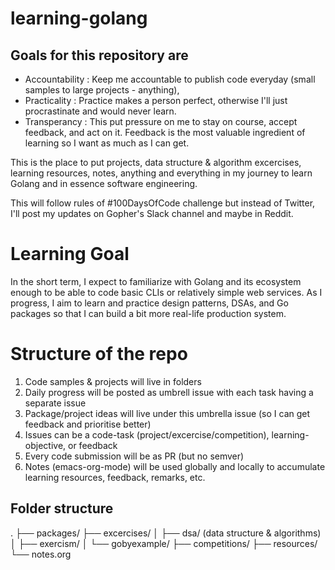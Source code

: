 # learning-golang

## Goals for this repository are
- Accountability : Keep me accountable to publish code everyday (small samples to large projects - anything),
- Practicality : Practice makes a person perfect, otherwise I'll just procrastinate and would never learn.
- Transperancy : This put pressure on me to stay on course, accept feedback, and act on it. Feedback is the most valuable ingredient of learning so I want as much as I can get.

This is the place to put projects, data structure &amp; algorithm excercises, learning resources, notes, anything and everything in my journey to learn Golang and in essence software engineering.

This will follow rules of #100DaysOfCode challenge but instead of Twitter, I'll post my updates on Gopher's Slack channel and maybe in Reddit.

# Learning Goal
In the short term, I expect to familiarize with Golang and its ecosystem enough to be able to code basic CLIs or relatively simple web services. As I progress, I aim to learn and practice design patterns, DSAs, and Go packages so that I can build a bit more real-life production system.

# Structure of the repo
1. Code samples & projects will live in folders
2. Daily progress will be posted as umbrell issue with each task having a separate issue
3. Package/project ideas will live under this umbrella issue (so I can get feedback and prioritise better)
4. Issues can be a code-task (project/excercise/competition), learning-objective, or feedback
5. Every code submission will be as PR (but no semver)
6. Notes (emacs-org-mode) will be used globally and locally to accumulate learning resources, feedback, remarks, etc.

Folder structure
----------------
.
├── packages/
├── excercises/
│   ├── dsa/ (data structure & algorithms)
│   ├── exercism/
│   └── gobyexample/
├── competitions/
├── resources/
└── notes.org
